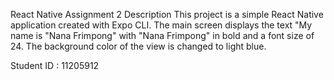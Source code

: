 React Native Assignment 2
Description
This project is a simple React Native application created with Expo CLI. The main screen displays the text "My name is "Nana Frimpong" with "Nana Frimpong" in bold and a font size of 24. The background color of the view is changed to light blue.




Student ID : 11205912
